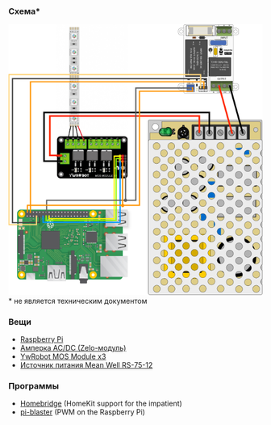 ### Схема*

![Схема](scheme.png)
\* не является техническим документом

### Вещи

* [Raspberry Pi](https://www.raspberrypi.org)
* [Амперка AC/DC (Zelo-модуль)](http://wiki.amperka.ru/продукты:zelo-ac-dc)
* [YwRobot MOS Module x3](http://wiki.ywrobot.net/index.php?title=(SKU:ELB060415)3路MOS管场效应管驱动模块_IRF540)
* [Источник питания Mean Well RS-75-12](http://wiki.amperka.ru/продукты:power-mean-well)

### Программы

* [Homebridge](https://github.com/nfarina/homebridge) (HomeKit support for the impatient)
* [pi-blaster](https://github.com/sarfata/pi-blaster) (PWM on the Raspberry Pi)